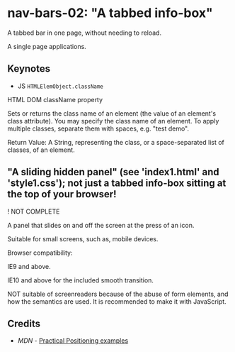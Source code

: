# nav-bars-02: "A tabbed info-box"

A tabbed bar in one page, without needing to reload.

A single page applications.

## Keynotes

+ JS `HTMLElemObject.className`

HTML DOM className property

Sets or returns the class name of an element (the value of an element's class attribute). You may specify the class name of an element. To apply multiple classes, separate them with spaces, e.g. "test demo".

Return Value: A String, representing the class, or a space-separated list of classes, of an element.

## "A sliding hidden panel" (see 'index1.html' and 'style1.css'); not just a tabbed info-box sitting at the top of your browser!

! NOT COMPLETE

A panel that slides on and off the screen at the press of an icon.

Suitable for small screens, such as, mobile devices.

Browser compatibility:

IE9 and above.

IE10 and above for the included smooth transition.

NOT suitable of screenreaders because of the abuse of form elements, and how the semantics are used. It is recommended to make it with JavaScript.

## Credits

- _MDN_ - [Practical Positioning examples]()
